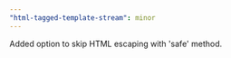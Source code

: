 ```yaml
---
"html-tagged-template-stream": minor
---
```


Added option to skip HTML escaping with 'safe' method.
